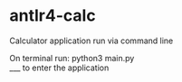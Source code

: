 # antlr4-calc

Calculator application run via command line

On terminal run: python3 main.py <br />
___ to enter the application 
